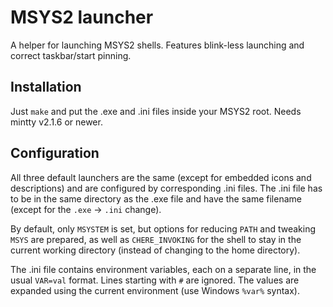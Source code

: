 MSYS2 launcher
==============

A helper for launching MSYS2 shells. Features blink-less launching and correct taskbar/start pinning.

Installation
------------

Just `make` and put the .exe and .ini files inside your MSYS2 root. Needs mintty v2.1.6 or newer.

Configuration
-------------

All three default launchers are the same (except for embedded icons and descriptions) and are configured by corresponding .ini files. The .ini file has to be in the same directory as the .exe file and have the same filename (except for the `.exe` -> `.ini` change).

By default, only `MSYSTEM` is set, but options for reducing `PATH` and tweaking `MSYS` are prepared, as well as `CHERE_INVOKING` for the shell to stay in the current working directory (instead of changing to the home directory).

The .ini file contains environment variables, each on a separate line, in the usual `VAR=val` format. Lines starting with `#` are ignored. The values are expanded using the current environment (use Windows `%var%` syntax).
